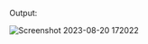 Output:

![Screenshot 2023-08-20 172022](https://github.com/komalgoswami777/Task/assets/105383044/37d6c447-7c6d-425f-8537-1020550467a4)



 
 
